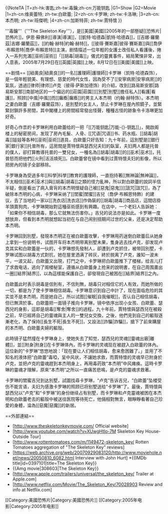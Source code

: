{{NoteTA
|T=zh-hk:害匙;zh-tw:毒鑰;zh-cn:万能钥匙
|G1=Show
|G2=Movie
|1=zh-cn:维奥蕾特; zh-tw:白歐蕾;
|2=zh-cn:卡罗琳;  zh-tw:卡洛琳;
|3=zh-cn:本杰明;  zh-tw:班傑明;
|4=zh-cn:加斯特菲;  zh-tw:賈特懷
}}

'''毒鑰'''（'''The Skeleton Key'''），是[[美國|美國]]2005年的一部懸疑[[恐怖片|恐怖片]]，伊恩·蘇佛利[[導演|導演]]，[[凱特·哈德森|凱特·哈德森]]，[[吉娜·羅蘭茲|吉娜·羅蘭茲]]，[[約翰·赫特|約翰·赫特]]，[[彼得·賽斯嘉|彼得·賽斯嘉]]與[[喬伊·布賴恩特|喬伊·布賴恩特]]主演，剧情描述一位年輕的女護士改任私人看護後，捲入一系列充滿[[巫術|巫術]]「[[胡毒|胡毒]]」儀式的靈異事件，結局驚悚非常，出人意表。2005年7月29日在[[英國|英國]]上映，8月12日在[[美國|美國]]上映。

==剧情==
[[紐奧良|紐奧良]]的一名[[護理師|護理師]]卡罗琳（凯特·哈德森饰），是一個年輕貌美、有理想、慈愛的時代女性，因為受不了[[安寧病房|安寧病房]]的氣氛，透過[[律师|律师]]卢克（彼得·萨斯加德饰）的介紹，改到[[路易斯安那|路易斯安那]]南部地区的一个偏远的[[莊園|莊園]][[別墅|別墅]]擔任私人[[看護|看護]]，照顾[[中風|中風]]而[[癱瘓|癱瘓]]的男主人本杰明（约翰·赫特饰）。本杰明之妻白歐蕾（吉娜·羅蘭茲饰），是別墅的女主人，禁止卡罗琳在屋內照鏡子，並緊緊封鎖許多房間，其中閣樓上的房間經常發出怪聲，種種古怪的跡象令卡洛琳更加好奇。

好奇心作祟的卡罗琳利用白歐蕾给的一把「[[万能钥匙|万能-{}-钥匙]]」，開啟阁楼上的秘密房间，发现了房內毛髮、人骨、[[咒语|咒语]]书、药水瓶、[[胡毒|胡毒]]娃娃等各种[[巫術|巫術]]道具，白歐蕾只好告知：九十年前，這別墅是[[銀行家|銀行家]]托普所有，這房間是賈特懷與瑟西兒夫妇的臥室，夫妇两人都是托普的僕人，卻打算教導托普的一雙兒女，一種名為[[胡毒|胡毒]]的[[巫术|巫术]]，托普怒而把他們[[火刑|活活燒死]]。白歐蕾曾在镜中看到过賈特懷夫妇的影像，所以把房內的镜子全部移除。

卡罗琳身為受過多年[[科學|科學]]教育的護理師，一直抱持著[[無神論|無神論]]，不太相信[[巫术|巫术]]與[[胡毒|胡毒]]之類的怪力亂神，所以對白歐蕾的說詞半信半疑，倒是看出了病入膏肓的本杰明懷疑自己被[[惡鬼|惡鬼]][[詛咒|詛咒]]，為了破除本杰明的心病，卡罗琳采纳了[[閨蜜|閨蜜]]吉兒（喬伊·布賴恩特飾）的建议，去了当地的一家以[[洗衣店|洗衣店]]作偽裝的[[胡毒|胡毒]]商品店，這間店掛羊頭賣狗肉，卡罗琳開始對這種巫術感到有興趣。在店中，一个老妇人告訴她：「如果你不相信胡毒，那么它就無法伤害你。」吉兒的说法亦是如此。卡罗琳一度想放弃，但看到本杰明就想起当初在与自己闹别扭期间过世的父亲，还是决定帮助本杰明。

卡罗琳回到別墅，發現本杰明正在被白歐蕾攻擊，卡罗琳用药迷倒白歐蕾后从她身上拿到一份说明书，试图开车将本杰明带离别墅未果，隻身逃去找卢克，卻发现卢克其实和白歐蕾是一伙的，卡罗琳想先發制人，卻遭到卢克抓住，被带回別墅，卡罗琳试图以胡毒方式對抗，她在屋里洒满了砖灰，終於脱离了卢克，誰知一波未平，一波又起，白歐蕾又出現，打鬥之中，卡罗琳把白歐蕾推下了楼梯，给吉儿打了求救电话，逃向了阁楼秘室，遵循从白歐蕾身上抢来的說明書，在自己周围畫出一圈[[結界|結界]]，以為這樣能保護自己，卻發現自己被困在[[結界|結界]]之內。

白歐蕾此时表示胡毒是信則有，不信則無，胡毒只对相信它的人有效，而她所做的一切，都是为了使卡罗琳相信胡毒。卡罗琳意识到自己中計了，现在面临危险的其实並不是本杰明，而是她自己，所以试图[[催眠|自我催眠]]，否认自己相信胡毒，但已無濟於事。白歐蕾把一面镜子推向卡罗琳，镜中依序出现小女孩、白歐蕾、瑟西兒的身影，這即是胡毒[[奪舍|奪舍]]的過程。九十年前，賈特懷與瑟西兒在被殺之前，早已經將自己的靈魂與主人的一雙兒女交換，之後，他們見到自己的軀殼逐漸老化，為了保持[[長生不死|長生不死]]，又設法[[詐騙|詐騙]]，搶下了前來購屋的本杰明、白歐蕾夫婦的軀殼。

此時镜子猛然撞在卡罗琳身上，使她失去了知觉，瑟西兒的灵魂[[靈魂出竅|離體]]，並[[附身|附身]]在卡罗琳体內，而卡罗琳的灵魂现在被趕入白歐蕾的体內。這位新的“卡罗琳”悠悠地說：「现在要让人们相信胡毒，愈来愈困難了。」並用了不知名的液体把“白歐蕾”毒啞，呈中风状，不讓她求救，而賈特懷的灵魂早已附身於卢克，並把卢克的靈魂趕到本杰明身上，再用毒药致“本杰明”中风瘫痪。這時卡罗琳的靈魂才理解，原來“本杰明”之所以一直痛苦悲鳴，是卢克的靈魂求救著。

卡罗琳的閨蜜吉兒到达別墅，試圖找尋卡罗琳，“卢克”告诉吉兒，“白歐蕾”坠楼受伤不能言语，夫妇为感激卡罗琳的照顾已将别墅送给“卡罗琳”了。最後，賈特懷與瑟西兒以“卢克”和“卡罗琳”的身份继续占有别墅，而卡罗琳和卢克靈魂被困在本杰明和白歐蕾老去的軀殼中被送往医院等待死亡，他倆相對無言，眼睜睜看著自己珍愛的身體，淪為[[惡魔|惡魔]]的新居。

==外部連結==
* [http://www.theskeletonkeymovie.com/ Official website]
* [http://www.youtube.com/watch?v=XUwgHtlo-7M Skeleton Key House-Outside Tour]
* [http://www.rottentomatoes.com/m/1149472-skeleton_key/ Rotten Tomatoes aggregation of "The Skeleton Key" reviews]
* [https://web.archive.org/web/20070929083120/http://www.moviehole.net/news/20050810_6082.html Interview with John Hurt]
*{{IMDb title|id=0397101|title=The Skeleton Key}}
* {{Amg movie|308603|The Skeleton Key}}
* [http://www.apple.com/trailers/universal/the_skeleton_key/ Trailer at Apple.com]
* [http://www.netflix.com/Movie/The_Skeleton_Key/70028903 Review and info at Netflix.com]


[[Category:美國恐怖片|Category:美國恐怖片]]
[[Category:2005年电影|Category:2005年电影]]